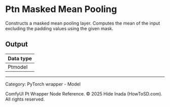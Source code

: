 # Ptn Masked Mean Pooling
Constructs a masked mean pooling layer.
Computes the mean of the input excluding the padding values using the given mask.

## Output
| Data type |
|---|
| Ptmodel |

<HR>
Category: PyTorch wrapper - Model

ComfyUI Pt Wrapper Node Reference. © 2025 Hide Inada (HowToSD.com). All rights reserved.
